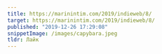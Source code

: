 ```yaml
---
title: https://marinintim.com/2019/indieweb/8/
target: https://marinintim.com/2019/indieweb/8/
published: "2019-12-26 17:29:08"
snippetImage: /images/capybara.jpeg
tldr: Лайк
---
```

